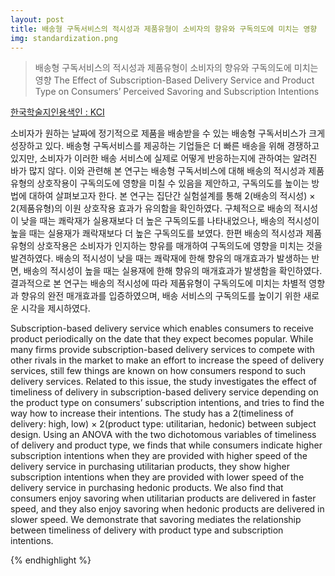 ```yaml
---
layout: post
title: 배송형 구독서비스의 적시성과 제품유형이 소비자의 향유와 구독의도에 미치는 영향
img: standardization.png
---
```


<blockquote>
배송형 구독서비스의 적시성과 제품유형이 소비자의 향유와 구독의도에 미치는 영향
The Effect of Subscription-Based Delivery Service and Product Type on Consumers’ Perceived Savoring and Subscription Intentions
</blockquote>

<a href="https://www.kci.go.kr/kciportal/ci/sereArticleSearch/ciSereArtiView.kci?sereArticleSearchBean.artiId=ART002828707"> 한국학술지인용색인 : KCI </a>

소비자가 원하는 날짜에 정기적으로 제품을 배송받을 수 있는 배송형 구독서비스가 크게 성장하고 있다. 배송형 구독서비스를 제공하는 기업들은 더 빠른 배송을 위해 경쟁하고 있지만, 소비자가 이러한 배송 서비스에 실제로 어떻게 반응하는지에 관하여는 알려진 바가 많지 않다. 이와 관련해 본 연구는 배송형 구독서비스에 대해 배송의 적시성과 제품유형의 상호작용이 구독의도에 영향을 미칠 수 있음을 제안하고, 구독의도를 높이는 방법에 대하여 살펴보고자 한다. 본 연구는 집단간 실험설계를 통해 2(배송의 적시성) × 2(제품유형)의 이원 상호작용 효과가 유의함을 확인하였다. 구체적으로 배송의 적시성이 낮을 때는 쾌락재가 실용재보다 더 높은 구독의도를 나타내었으나, 배송의 적시성이 높을 때는 실용재가 쾌락재보다 더 높은 구독의도를 보였다. 한편 배송의 적시성과 제품유형의 상호작용은 소비자가 인지하는 향유를 매개하여 구독의도에 영향을 미치는 것을 발견하였다. 배송의 적시성이 낮을 때는 쾌락재에 한해 향유의 매개효과가 발생하는 반면, 배송의 적시성이 높을 때는 실용재에 한해 향유의 매개효과가 발생함을 확인하였다. 결과적으로 본 연구는 배송의 적시성에 따라 제품유형이 구독의도에 미치는 차별적 영향과 향유의 완전 매개효과를 입증하였으며, 배송 서비스의 구독의도를 높이기 위한 새로운 시각을 제시하였다.

Subscription-based delivery service which enables consumers to receive product periodically on the date that they expect becomes popular. While many firms provide subscription-based delivery services to compete with other rivals in the market to make an effort to increase the speed of delivery services, still few things are known on how consumers respond to such delivery services. Related to this issue, the study investigates the effect of timeliness of delivery in subscription-based delivery service depending on the product type on consumers’ subscription intentions, and tries to find the way how to increase their intentions. The study has a 2(timeliness of delivery: high, low) × 2(product type: utilitarian, hedonic) between subject design. Using an ANOVA with the two dichotomous variables of timeliness of delivery and product type, we finds that while consumers indicate higher subscription intentions when they are provided with higher speed of the delivery service in purchasing utilitarian products, they show higher subscription intentions when they are provided with lower speed of the delivery service in purchasing hedonic products. We also find that consumers enjoy savoring when utilitarian products are delivered in faster speed, and they also enjoy savoring when hedonic products are delivered in slower speed. We demonstrate that savoring mediates the relationship between timeliness of delivery with product type and subscription intentions.

{% endhighlight %}

